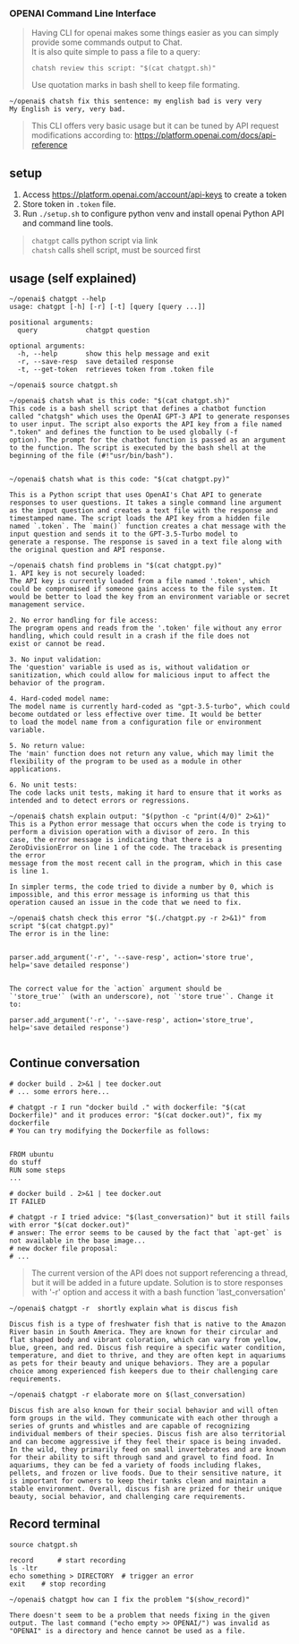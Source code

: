 ### OPENAI Command Line Interface
>Having CLI for openai makes some things easier as you can simply provide some commands output to Chat.<br>
>It is also quite simple to pass a file to a query:
> 
> ```chatsh review this script: "$(cat chatgpt.sh)"```
> 
> Use quotation marks in bash shell to keep file formating.
```
~/openai$ chatsh fix this sentence: my english bad is very very
My English is very, very bad.
```

>This CLI offers very basic usage but it can be tuned by API request modifications according to:
https://platform.openai.com/docs/api-reference


## setup

1. Access https://platform.openai.com/account/api-keys to create a token
2. Store token in `.token` file.
3. Run `./setup.sh` to configure python venv and install openai Python API and command line tools.

>`chatgpt` calls python script via link<br>
>`chatsh` calls shell script, must be sourced first

## usage (self explained)

```commandline
~/openai$ chatgpt --help
usage: chatgpt [-h] [-r] [-t] [query [query ...]]

positional arguments:
  query            chatgpt question

optional arguments:
  -h, --help       show this help message and exit
  -r, --save-resp  save detailed response
  -t, --get-token  retrieves token from .token file

```

```commandline
~/openai$ source chatgpt.sh

~/openai$ chatsh what is this code: "$(cat chatgpt.sh)"
This code is a bash shell script that defines a chatbot function called "chatgsh" which uses the OpenAI GPT-3 API to generate responses 
to user input. The script also exports the API key from a file named ".token" and defines the function to be used globally (-f 
option). The prompt for the chatbot function is passed as an argument to the function. The script is executed by the bash shell at the 
beginning of the file (#!"usr/bin/bash").

```

```commandline

~/openai$ chatsh what is this code: "$(cat chatgpt.py)"

This is a Python script that uses OpenAI's Chat API to generate responses to user questions. It takes a single command line argument 
as the input question and creates a text file with the response and timestamped name. The script loads the API key from a hidden file 
named `.token`. The `main()` function creates a chat message with the input question and sends it to the GPT-3.5-Turbo model to 
generate a response. The response is saved in a text file along with the original question and API response.

```

```commandline
~/openai$ chatsh find problems in "$(cat chatgpt.py)"
1. API key is not securely loaded:
The API key is currently loaded from a file named '.token', which could be compromised if someone gains access to the file system. It 
would be better to load the key from an environment variable or secret management service.

2. No error handling for file access:
The program opens and reads from the '.token' file without any error handling, which could result in a crash if the file does not 
exist or cannot be read.

3. No input validation:
The 'question' variable is used as is, without validation or sanitization, which could allow for malicious input to affect the 
behavior of the program.

4. Hard-coded model name:
The model name is currently hard-coded as "gpt-3.5-turbo", which could become outdated or less effective over time. It would be better 
to load the model name from a configuration file or environment variable.

5. No return value:
The 'main' function does not return any value, which may limit the flexibility of the program to be used as a module in other 
applications.

6. No unit tests:
The code lacks unit tests, making it hard to ensure that it works as intended and to detect errors or regressions.

```

```commandline
~/openai$ chatsh explain output: "$(python -c "print(4/0)" 2>&1)"
This is a Python error message that occurs when the code is trying to perform a division operation with a divisor of zero. In this 
case, the error message is indicating that there is a ZeroDivisionError on line 1 of the code. The traceback is presenting the error 
message from the most recent call in the program, which in this case is line 1. 

In simpler terms, the code tried to divide a number by 0, which is impossible, and this error message is informing us that this 
operation caused an issue in the code that we need to fix.

```

```commandline
~/openai$ chatsh check this error "$(./chatgpt.py -r 2>&1)" from script "$(cat chatgpt.py)"
The error is in the line:


parser.add_argument('-r', '--save-resp', action='store true', 
help='save detailed response')


The correct value for the `action` argument should be 
`'store_true'` (with an underscore), not `'store true'`. Change it 
to:

parser.add_argument('-r', '--save-resp', action='store_true', 
help='save detailed response')


```

## Continue conversation
```commandline
# docker build . 2>&1 | tee docker.out
# ... some errors here...

# chatgpt -r I run "docker build ." with dockerfile: "$(cat Dockerfile)" and it produces error: "$(cat docker.out)", fix my dockerfile
# You can try modifying the Dockerfile as follows:


FROM ubuntu
do stuff
RUN some steps
... 

# docker build . 2>&1 | tee docker.out
IT FAILED

# chatgpt -r I tried advice: "$(last_conversation)" but it still fails with error "$(cat docker.out)"
# answer: The error seems to be caused by the fact that `apt-get` is not available in the base image...
# new docker file proposal:
# ...
```

>The current version of the API does not support referencing a thread, but it will be added in a future update.
Solution is to store responses with '-r' option and access it with a bash function 'last_conversation'

```commandline
~/openai$ chatgpt -r  shortly explain what is discus fish

Discus fish is a type of freshwater fish that is native to the Amazon River basin in South America. They are known for their circular and flat shaped body and vibrant coloration, which can vary from yellow, blue, green, and red. Discus fish require a specific water condition, temperature, and diet to thrive, and they are often kept in aquariums as pets for their beauty and unique behaviors. They are a popular choice among experienced fish keepers due to their challenging care requirements.

~/openai$ chatgpt -r elaborate more on $(last_conversation)

Discus fish are also known for their social behavior and will often form groups in the wild. They communicate with each other through a series of grunts and whistles and are capable of recognizing individual members of their species. Discus fish are also territorial and can become aggressive if they feel their space is being invaded. In the wild, they primarily feed on small invertebrates and are known for their ability to sift through sand and gravel to find food. In aquariums, they can be fed a variety of foods including flakes, pellets, and frozen or live foods. Due to their sensitive nature, it is important for owners to keep their tanks clean and maintain a stable environment. Overall, discus fish are prized for their unique beauty, social behavior, and challenging care requirements.

```

## Record terminal
```commandline
source chatgpt.sh

record      # start recording
ls -ltr
echo something > DIRECTORY  # trigger an error
exit    # stop recording

~/openai$ chatgpt how can I fix the problem "$(show_record)"

There doesn't seem to be a problem that needs fixing in the given
output. The last command ("echo empty >> OPENAI/") was invalid as
"OPENAI" is a directory and hence cannot be used as a file.

```